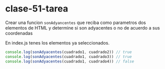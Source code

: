 # clase-51-tarea

Crear una funcion `sonAdyancentes` que reciba como parametros dos elementos de HTML y determine si son adyacentes o no de acuerdo a sus coordenadas 

En index.js tenes los elementos ya seleccionados. 

```js
console.log(sonAdyacentes(cuadrado1, cuadrado2)) // true
console.log(sonAdyacentes(cuadrado1, cuadrado3)) // true
console.log(sonAdyacentes(cuadrado1, cuadrado4)) // false
```
